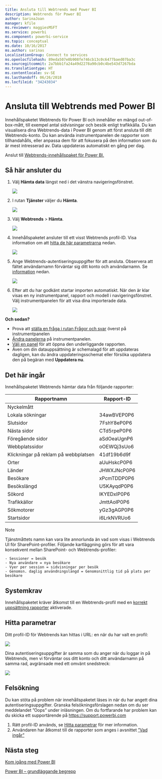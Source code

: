 ```yaml
---
title: Ansluta till Webtrends med Power BI
description: Webtrends för Power BI
author: SarinaJoan
manager: kfile
ms.reviewer: maggiesMSFT
ms.service: powerbi
ms.component: powerbi-service
ms.topic: conceptual
ms.date: 10/16/2017
ms.author: sarinas
LocalizationGroup: Connect to services
ms.openlocfilehash: 89eda507e0b908fe746cb13c0c6477baed07ba3c
ms.sourcegitcommit: 2a7bbb1fa24a49d2278a90cb0c4be543d7267bda
ms.translationtype: HT
ms.contentlocale: sv-SE
ms.lasthandoff: 06/26/2018
ms.locfileid: "34243034"
---
```

# <a name="connect-to-webtrends-with-power-bi"></a>Ansluta till Webtrends med Power BI
Innehållspaketet Webtrends för Power BI och innehåller en mängd out-of-box-mått, till exempel antal sidvisningar och besök enligt trafikkälla. Du kan visualisera dina Webtrends-data i Power BI genom att först ansluta till ditt Webtrends-konto. Du kan använda instrumentpanelen de rapporter som tillhandahålls, eller anpassa dem för att fokusera på den information som du är mest intresserad av.  Data uppdateras automatiskt en gång per dag.

Anslut till [Webtrends-innehållspaket för Power BI.](https://app.powerbi.com/getdata/services/webtrends)

## <a name="how-to-connect"></a>Så här ansluter du
1. Välj **Hämta data** längst ned i det vänstra navigeringsfönstret.
   
   ![](media/service-connect-to-webtrends/getdata3.png)
2. I rutan **Tjänster** väljer du **Hämta**.
   
   ![](media/service-connect-to-webtrends/services.png)
3. Välj **Webtrends** \> **Hämta**.
   
   ![](media/service-connect-to-webtrends/webtrends.png)
4. Innehållspaketet ansluter till ett visst Webtrends profil-ID. Visa information om att [hitta de här parametrarna](#FindingParams) nedan.
   
   ![](media/service-connect-to-webtrends/parameters.png)
5. Ange Webtrends-autentiseringsuppgifter för att ansluta. Observera att fältet användarnamn förväntar sig ditt konto och användarnamn. Se [information](#FindingParams) nedan.
   
   ![](media/service-connect-to-webtrends/creds.png)
6. Efter att du har godkänt startar importen automatiskt. När den är klar visas en ny instrumentpanel, rapport och modell i navigeringsfönstret. Välj instrumentpanelen för att visa dina importerade data.
   
   ![](media/service-connect-to-webtrends/dashboard.png)

**Och sedan?**

* Prova att [ställa en fråga i rutan Frågor och svar](power-bi-q-and-a.md) överst på instrumentpanelen
* [Ändra panelerna](service-dashboard-edit-tile.md) på instrumentpanelen.
* [Välj en panel](service-dashboard-tiles.md) för att öppna den underliggande rapporten.
* Även om din datauppsättning är schemalagd för att uppdateras dagligen, kan du ändra uppdateringsschemat eller försöka uppdatera den på begäran med **Uppdatera nu**.

## <a name="whats-included"></a>Det här ingår
<a name="Included"></a>

Innehållspaketet Webtrends hämtar data från följande rapporter:  

| Rapportnamn | Rapport-ID |
| --- | --- |
| Nyckelmått | |
| Lokala sökningar |34awBVEP0P6 |
| Slutsidor |7FshY8eP0P6 |
| Nästa sidor |CTd5rpeP0P6 |
| Föregående sidor |aSdOeaUgnP6 |
| Webbplatssidor |oOEWQj3sUo6 |
| Klickningar på reklam på webbplatsen |41df19b6d9f |
| Orter |aUuHskcP0P6 |
| Länder |JHWXJNcP0P6 |
| Besökare |xPcmTDDP0P6 |
| Besökslängd |U5KAyqdP0P6 |
| Sökord |IKYEDxIP0P6 |
| Trafikkällor |JmttAoIP0P6 |
| Sökmotorer |yGz3gAGP0P6 |
| Startsidor |i6LrkNVRUo6 |

>[!NOTE]
>Tjänstmåttets namn kan vara lite annorlunda än vad som visas i Webtrends UI för SharePoint-profiler. Följande kartläggning görs för att vara konsekvent mellan SharePoint- och Webtrends-profiler:   

    - Sessioner = besök  
    - Nya användare = nya besökare  
    - Vyer per session = sidvisningar per besök  
    - Genomsn. daglig användningslängd = Genomsnittlig tid på plats per besökare  

## <a name="system-requirements"></a>Systemkrav
Innehållspaketet kräver åtkomst till en Webtrends-profil med en [korrekt uppsättning rapporter](#Included) aktiverade.

<a name="FindingParams"></a>

## <a name="finding-parameters"></a>Hitta parametrar
Ditt profil-ID för Webtrends kan hittas i URL: en när du har valt en profil:

![](media/service-connect-to-webtrends/webtrendsparameters.png)

Dina autentiseringsuppgifter är samma som du anger när du loggar in på Webtrends, men vi förväntar oss ditt konto och ditt användarnamn på samma rad, avgränsade med ett omvänt snedstreck:

![](media/service-connect-to-webtrends/webtrendscreds.png)

## <a name="troubleshooting"></a>Felsökning
Du kan stöta på problem när innehållspaketet läses in när du har angett dina autentiseringsuppgifter. Granska felsökningsförslagen nedan om du ser meddelandet ”Oops” under inläsningen. Om du fortfarande har problem kan du skicka ett supportärende på https://support.powerbi.com

1. Rätt profil-ID används, se [Hitta parametrar](#FindingParams) för mer information.
2. Användaren har åtkomst till de rapporter som anges i avsnittet [”Vad ingår”](#Included)

## <a name="next-steps"></a>Nästa steg
[Kom igång med Power BI](service-get-started.md)

[Power BI – grundläggande begrepp](service-basic-concepts.md)

